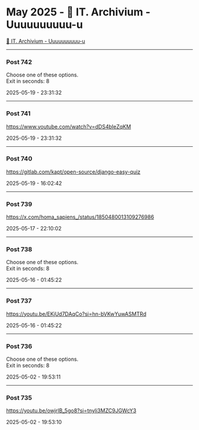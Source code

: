 # May 2025 - 🐊 IT. Archivium - Uuuuuuuuuu-u

[🐊 IT. Archivium - Uuuuuuuuuu-u](../../)



---

### Post 742




Choose one of these options. <br />Exit in seconds: 8


2025-05-19 - 23:31:32







---

### Post 741




<a href="https://www.youtube.com/watch?v=dDS4bIeZqKM">https://www.youtube.com/watch?v=dDS4bIeZqKM</a>


2025-05-19 - 23:31:32







---

### Post 740




<a href="https://gitlab.com/kapt/open-source/django-easy-quiz">https://gitlab.com/kapt/open-source/django-easy-quiz</a>


2025-05-19 - 16:02:42







---

### Post 739




<a href="https://x.com/homa_sapiens_/status/1850480013109276986">https://x.com/homa_sapiens_/status/1850480013109276986</a>


2025-05-17 - 22:10:02







---

### Post 738




Choose one of these options. <br />Exit in seconds: 8


2025-05-16 - 01:45:22







---

### Post 737




<a href="https://youtu.be/EKjUd7DAqCo?si=hn-bVKwYuwASMTRd">https://youtu.be/EKjUd7DAqCo?si=hn-bVKwYuwASMTRd</a>


2025-05-16 - 01:45:22







---

### Post 736




Choose one of these options. <br />Exit in seconds: 8


2025-05-02 - 19:53:11







---

### Post 735




<a href="https://youtu.be/owjrIB_5go8?si=tnyli3MZC9JGWcY3">https://youtu.be/owjrIB_5go8?si=tnyli3MZC9JGWcY3</a>


2025-05-02 - 19:53:10





